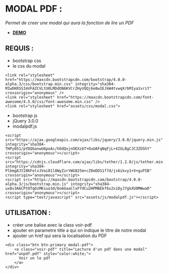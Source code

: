 # **MODAL PDF :**
*Permet de creer une modal qui aura la fonction de lire un PDF*

* [**DEMO**](https://sophikitis.github.io/ModalPdf/example.html)


## REQUIS :
- bootstrap css
- le css du modal

```
<link rel="stylesheet" href="https://maxcdn.bootstrapcdn.com/bootstrap/4.0.0-alpha.3/css/bootstrap.min.css" integrity="sha384-MIwDKRSSImVFAZCVLtU0LMDdON6KVCrZHyVQQj6e8wIEJkW4tvwqXrbMIya1vriY" crossorigin="anonymous" />
<link rel="stylesheet" href="https://maxcdn.bootstrapcdn.com/font-awesome/4.5.0/css/font-awesome.min.css" />
<link rel="stylesheet" href="assets/css/modal.css">

```

- bootstrap js
- jQuery 3.0.0
- modalpdf.js

```
<script src="https://ajax.googleapis.com/ajax/libs/jquery/3.0.0/jquery.min.js" integrity="sha384-THPy051/pYDQGanwU6poAc/hOdQxjnOEXzbT+OuUAFqNqFjL+4IGLBgCJC3ZOShY" crossorigin="anonymous"></script>
<script src="https://cdnjs.cloudflare.com/ajax/libs/tether/1.2.0/js/tether.min.js" integrity="sha384-Plbmg8JY28KFelvJVai01l8WyZzrYWG825m+cZ0eDDS1f7d/js6ikvy1+X+guPIB" crossorigin="anonymous"></script>
<script src="https://maxcdn.bootstrapcdn.com/bootstrap/4.0.0-alpha.3/js/bootstrap.min.js" integrity="sha384-ux8v3A6CPtOTqOzMKiuo3d/DomGaaClxFYdCu2HPMBEkf6x2xiDyJ7gkXU0MWwaD" crossorigin="anonymous"></script>
<script type="text/javascript" src="assets/js/modalpdf.js"></script>

```

## UTILISATION :
- créer une balise avec la class voir-pdf
- ajouter en parametre title a qui on indique le titre de notre modal
- ajouter un href qui sera la localisation du PDF

```
<div class="btn btn-primary modal-pdf">
    <a class="voir-pdf" title="Lecture d'un pdf dans une modal" href="unpdf.pdf" style="color:white;">
      Voir un le pdf
    </a>
</div>

```
